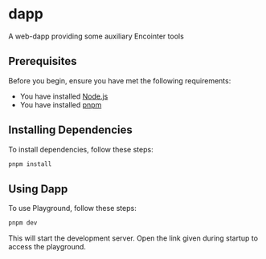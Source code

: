 # dapp
A web-dapp providing some auxiliary Encointer tools

## Prerequisites

Before you begin, ensure you have met the following requirements:

- You have installed [Node.js](https://nodejs.org/en/download/)
- You have installed [pnpm](https://pnpm.io/installation)

## Installing Dependencies

To install dependencies, follow these steps:

```bash
pnpm install
```

## Using Dapp

To use Playground, follow these steps:

```bash
pnpm dev
```

This will start the development server. Open the link given during startup to access the playground.

